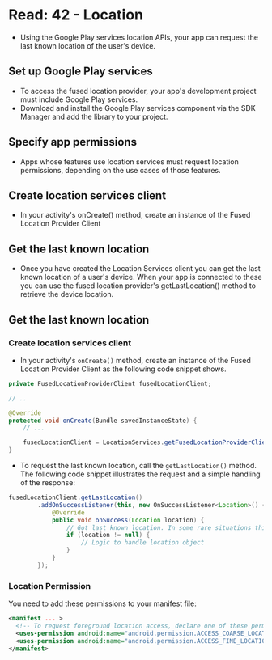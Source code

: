 # Read: 42 - Location

- Using the Google Play services location APIs, your app can request the last known location of the user's device.

## Set up Google Play services

- To access the fused location provider, your app's development project must include Google Play services.
- Download and install the Google Play services component via the SDK Manager and add the library to your project.

## Specify app permissions

- Apps whose features use location services must request location permissions, depending on the use cases of those features.

## Create location services client

- In your activity's onCreate() method, create an instance of the Fused Location Provider Client

## Get the last known location

- Once you have created the Location Services client you can get the last known location of a user's device. When your app is connected to these you can use the fused location provider's getLastLocation() method to retrieve the device location.

## Get the last known location

### Create location services client

- In your activity's `onCreate()` method, create an instance of the Fused Location Provider Client as the following code snippet shows.

```java
private FusedLocationProviderClient fusedLocationClient;

// ..

@Override
protected void onCreate(Bundle savedInstanceState) {
    // ...

    fusedLocationClient = LocationServices.getFusedLocationProviderClient(this);
}
```

- To request the last known location, call the `getLastLocation()` method. The following code snippet illustrates the request and a simple handling of the response:

```java
fusedLocationClient.getLastLocation()
        .addOnSuccessListener(this, new OnSuccessListener<Location>() {
            @Override
            public void onSuccess(Location location) {
                // Got last known location. In some rare situations this can be null.
                if (location != null) {
                    // Logic to handle location object
                }
            }
        });

```

### Location Permission

You need to add these permissions to your manifest file:

```xml
<manifest ... >
  <!-- To request foreground location access, declare one of these permissions. -->
  <uses-permission android:name="android.permission.ACCESS_COARSE_LOCATION" />
  <uses-permission android:name="android.permission.ACCESS_FINE_LOCATION" />
</manifest>

```

